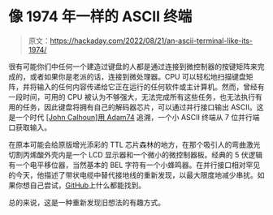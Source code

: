 # 像 1974 年一样的 ASCII 终端

> 原文：<https://hackaday.com/2022/08/21/an-ascii-terminal-like-its-1974/>

很有可能你们中任何一个建造过键盘的人都是通过连接到微控制器的按键矩阵来完成的，或者如果你是老派的话，连接到微处理器。CPU 可以轻松地扫描键盘矩阵，并将输入的任何内容传递给它正在运行的任何软件或主计算机。然而，曾经有一段时间，可用的 CPU 被认为不够强大，无法完成所有这些任务，也无法执行有用的任务，因此键盘将拥有自己的解码器芯片，可以通过并行接口输出 ASCII。这是一个时代 [[John Calhoun]用 Adam74](https://www.engineersneedart.com/adam74/adam74.html) 追溯，一个小 ASCII 终端从 7 位并行端口获取输入。

在原本可能会给原版增光添彩的 TTL 芯片森林的地方，在那个吸引人的弯曲激光切割丙烯酸外壳内是一个 LCD 显示器和一个微小的微控制器板。经典的 5 伏逻辑有一个电平移位器，当然基本的 BEL 字符有一个小蜂鸣器。在并行接口相对罕见的今天，他描述了带状电缆中替代接地线的重新发现，以最大限度地减少串扰。如果你想自己尝试，[GitHub](https://github.com/EngineersNeedArt/Adam74)上什么都能找到。

总的来说，这是一种重新发现旧想法的有趣方式。